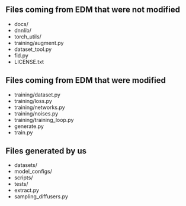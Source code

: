 ## Files coming from EDM that were not modified

- docs/ 
- dnnlib/
- torch_utils/
- training/augment.py
- dataset_tool.py
- fid.py
- LICENSE.txt
  
## Files coming from EDM that were modified

- training/dataset.py
- training/loss.py
- training/networks.py
- training/noises.py
- training/training_loop.py
- generate.py
- train.py

## Files generated by us

- datasets/
- model_configs/
- scripts/
- tests/
- extract.py
- sampling_diffusers.py
